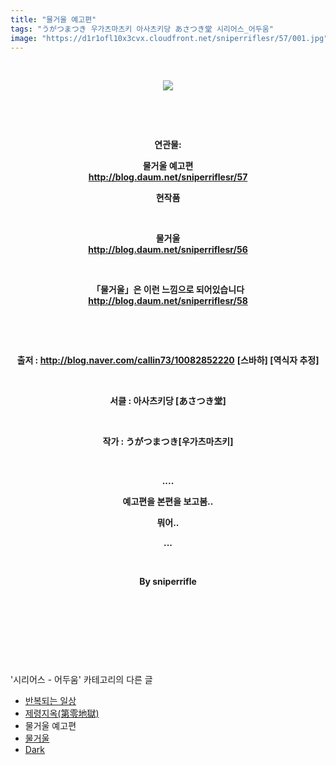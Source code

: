 ```yaml
---
title: "물거울 예고편"
tags: "うがつまつき 우가츠마츠키 아사츠키당 あさつき堂 시리어스_어두움"
image: "https://d1r1ofl10x3cvx.cloudfront.net/sniperriflesr/57/001.jpg"
---
```

<div class="article">
<p style="TEXT-ALIGN: center"> </p>
<p style="TEXT-ALIGN: center"><img src="{{ site.imgserver7 }}/sniperriflesr/57/001.jpg"/></p>
<p style="TEXT-ALIGN: center"> </p>
<p style="TEXT-ALIGN: center"> </p>
<p style="TEXT-ALIGN: center"><strong>연관물:</strong></p>
<p style="TEXT-ALIGN: center"><strong>물거울 예고편<br/></strong><a href="http://blog.daum.net/sniperriflesr/57" target="_blank"><strong>http://blog.daum.net/sniperriflesr/57</strong></a></p>
<p style="TEXT-ALIGN: center"><strong>현작품</strong></p>
<p style="TEXT-ALIGN: center"> </p>
<p style="TEXT-ALIGN: center"><strong>물거울<br/></strong><a href="http://blog.daum.net/sniperriflesr/56" target="_blank"><strong>http://blog.daum.net/sniperriflesr/56</strong></a></p>
<p style="TEXT-ALIGN: center"><strong></strong> </p>
<p style="TEXT-ALIGN: center"><strong>「물거울」은 이런 느낌으로 되어있습니다 <br/></strong><a href="http://blog.daum.net/sniperriflesr/58" target="_blank"><strong>http://blog.daum.net/sniperriflesr/58</strong></a></p>
<p style="TEXT-ALIGN: center"> </p>
<p style="TEXT-ALIGN: center"> </p>
<p style="TEXT-ALIGN: center"><strong>출저 : </strong><a href="http://blog.naver.com/callin73/10082852220" target="_blank"><strong>http://blog.naver.com/callin73/10082852220</strong></a> <strong>[스바하] [역식자 추정] </strong></p>
<p style="TEXT-ALIGN: center"><strong></strong> </p>
<p style="TEXT-ALIGN: center"><strong>서클 : 아사츠키당 [あさつき堂]<br/></strong></p>
<p style="TEXT-ALIGN: center"><strong> </strong></p>
<p style="TEXT-ALIGN: center"><strong>작가 : うがつまつき[우가츠마츠키]</strong></p>
<p style="TEXT-ALIGN: center"><strong></strong> </p>
<p style="TEXT-ALIGN: center"><strong>....</strong></p>
<p style="TEXT-ALIGN: center"><strong>예고편을 본편을 보고봄..</strong></p>
<p style="TEXT-ALIGN: center"><strong>뭐어..</strong></p>
<p style="TEXT-ALIGN: center"><strong>...</strong></p>
<p style="TEXT-ALIGN: center"><strong> </strong></p>
<p style="TEXT-ALIGN: center"><strong>By sniperrifle</strong></p>
<p style="TEXT-ALIGN: center"><strong></strong></p>
<p style="TEXT-ALIGN: center"><strong></strong> </p>
<p style="TEXT-ALIGN: center"> </p>
<p style="TEXT-ALIGN: center"> </p>
</div><br/>
<div class="another">
<p>'시리어스 - 어두움' 카테고리의 다른 글</p>
<ul>
<li><a href="/sniperriflesr_80">반복되는 일상</a></li>
<li><a href="/sniperriflesr_62">제령지옥(第零地獄)</a></li>
<li>물거울 예고편</li>
<li><a href="/sniperriflesr_56">물거울</a></li>
<li><a href="/sniperriflesr_7">Dark</a></li>
</ul>
</div><br/>
<div class="comment" id="commentListBlock_57" style="display: none ">
</div><br/>
<br/>
<p id="refer"></p>
<br/>
